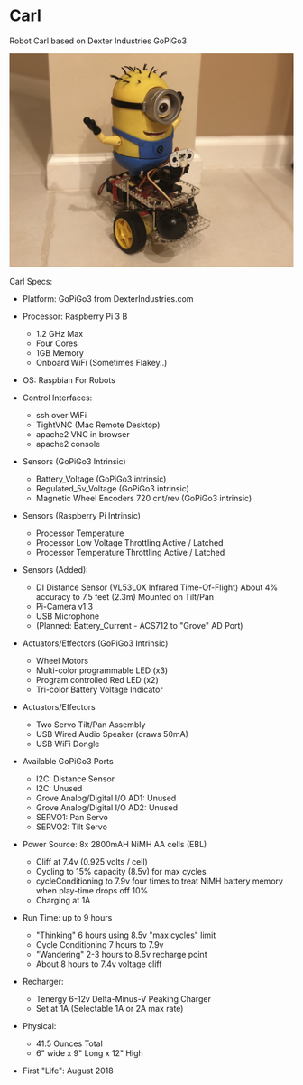 # Carl
Robot Carl based on Dexter Industries GoPiGo3

![Carl The GoPiGo3 Based Robot](/Graphics/Carl_the_GoPiGo3_robot.jpg?raw=true)

Carl Specs:

- Platform: GoPiGo3 from DexterIndustries.com

- Processor: Raspberry Pi 3 B
  * 1.2 GHz Max
  * Four Cores
  * 1GB Memory
  * Onboard WiFi (Sometimes Flakey..)

- OS: Raspbian For Robots
 
- Control Interfaces: 
  * ssh over WiFi
  * TightVNC (Mac Remote Desktop)
  * apache2 VNC in browser
  * apache2 console

- Sensors (GoPiGo3 Intrinsic)
  * Battery_Voltage (GoPiGo3 intrinsic)
  * Regulated_5v_Voltage (GoPiGo3 intrinsic)
  * Magnetic Wheel Encoders 720 cnt/rev (GoPiGo3 intrinsic)

- Sensors (Raspberry Pi Intrinsic)  
  * Processor Temperature 
  * Processor Low Voltage Throttling Active / Latched
  * Processor Temperature Throttling Active / Latched
  
- Sensors (Added):
  * DI Distance Sensor (VL53L0X Infrared Time-Of-Flight)
    About 4% accuracy to 7.5 feet (2.3m) 
    Mounted on Tilt/Pan
  * Pi-Camera v1.3
  * USB Microphone
  * (Planned: Battery_Current - ACS712 to "Grove" AD Port)
  
- Actuators/Effectors (GoPiGo3 Intrinsic)
  * Wheel Motors
  * Multi-color programmable LED (x3)
  * Program controlled Red LED (x2)
  * Tri-color Battery Voltage Indicator

- Actuators/Effectors 
  * Two Servo Tilt/Pan Assembly
  * USB Wired Audio Speaker (draws 50mA)
  * USB WiFi Dongle 
  
- Available GoPiGo3 Ports
  * I2C: Distance Sensor
  * I2C: Unused
  * Grove Analog/Digital I/O AD1: Unused
  * Grove Analog/Digital I/O AD2: Unused
  * SERVO1: Pan Servo
  * SERVO2: Tilt Servo

- Power Source: 8x 2800mAH NiMH AA cells (EBL)
  * Cliff at 7.4v (0.925 volts / cell)
  * Cycling to 15% capacity (8.5v) for max cycles
  * cycleConditioning to 7.9v four times to treat NiMH battery memory 
    when play-time drops off 10%
  * Charging at 1A
  
- Run Time:  up to 9 hours 
  * "Thinking" 6 hours using 8.5v "max cycles" limit
  * Cycle Conditioning 7 hours to 7.9v 
  * "Wandering" 2-3 hours to 8.5v recharge point
  * About 8 hours to 7.4v voltage cliff

- Recharger:  
  * Tenergy 6-12v Delta-Minus-V Peaking Charger
  * Set at 1A (Selectable 1A or 2A max rate)

- Physical:
  * 41.5 Ounces Total
  * 6" wide x 9" Long x 12" High

- First "Life": August 2018 
